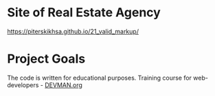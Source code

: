 # Site of Real Estate Agency

https://piterskikhsa.github.io/21_valid_markup/

# Project Goals

The code is written for educational purposes. Training course for web-developers - [DEVMAN.org](https://devman.org)
